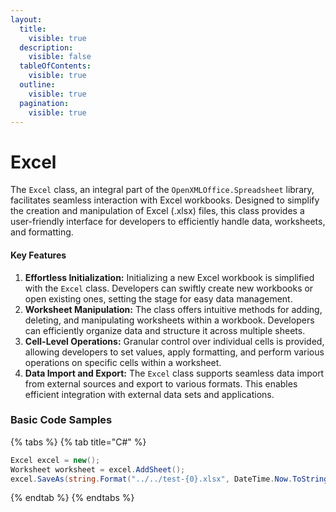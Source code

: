 ```yaml
---
layout:
  title:
    visible: true
  description:
    visible: false
  tableOfContents:
    visible: true
  outline:
    visible: true
  pagination:
    visible: true
---
```


# Excel

The `Excel` class, an integral part of the `OpenXMLOffice.Spreadsheet` library, facilitates seamless interaction with Excel workbooks. Designed to simplify the creation and manipulation of Excel (.xlsx) files, this class provides a user-friendly interface for developers to efficiently handle data, worksheets, and formatting.

#### Key Features

1. **Effortless Initialization:** Initializing a new Excel workbook is simplified with the `Excel` class. Developers can swiftly create new workbooks or open existing ones, setting the stage for easy data management.
2. **Worksheet Manipulation:** The class offers intuitive methods for adding, deleting, and manipulating worksheets within a workbook. Developers can efficiently organize data and structure it across multiple sheets.
3. **Cell-Level Operations:** Granular control over individual cells is provided, allowing developers to set values, apply formatting, and perform various operations on specific cells within a worksheet.
4. **Data Import and Export:** The `Excel` class supports seamless data import from external sources and export to various formats. This enables efficient integration with external data sets and applications.

### Basic Code Samples

{% tabs %}
{% tab title="C#" %}
```csharp
Excel excel = new();
Worksheet worksheet = excel.AddSheet();
excel.SaveAs(string.Format("../../test-{0}.xlsx", DateTime.Now.ToString("yyyy-MM-dd-HH-mm-ss")));
```
{% endtab %}
{% endtabs %}
